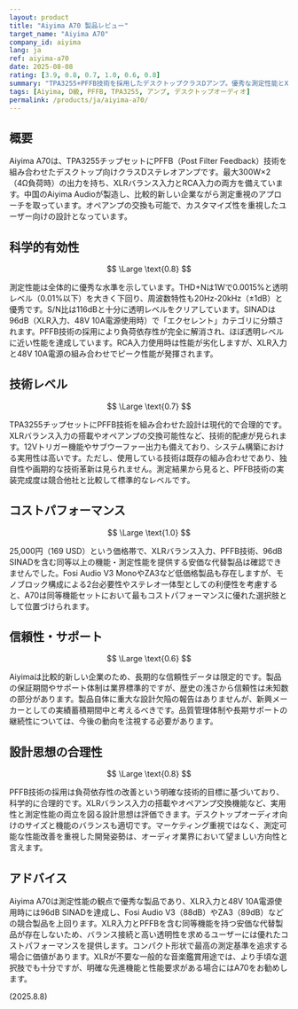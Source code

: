 ```yaml
---
layout: product
title: "Aiyima A70 製品レビュー"
target_name: "Aiyima A70"
company_id: aiyima
lang: ja
ref: aiyima-a70
date: 2025-08-08
rating: [3.9, 0.8, 0.7, 1.0, 0.6, 0.8]
summary: "TPA3255+PFFB技術を採用したデスクトップクラスDアンプ。優秀な測定性能とXLRバランス入力を備え、同等機能セットで最高のコストパフォーマンスを提供。"
tags: [Aiyima, D級, PFFB, TPA3255, アンプ, デスクトップオーディオ]
permalink: /products/ja/aiyima-a70/
---
```

## 概要

Aiyima A70は、TPA3255チップセットにPFFB（Post Filter Feedback）技術を組み合わせたデスクトップ向けクラスDステレオアンプです。最大300W×2（4Ω負荷時）の出力を持ち、XLRバランス入力とRCA入力の両方を備えています。中国のAiyima Audioが製造し、比較的新しい企業ながら測定重視のアプローチを取っています。オペアンプの交換も可能で、カスタマイズ性を重視したユーザー向けの設計となっています。

## 科学的有効性

$$ \Large \text{0.8} $$

測定性能は全体的に優秀な水準を示しています。THD+Nは1Wで0.0015%と透明レベル（0.01%以下）を大きく下回り、周波数特性も20Hz-20kHz（±1dB）と優秀です。S/N比は116dBと十分に透明レベルをクリアしています。SINADは96dB（XLR入力、48V 10A電源使用時）で「エクセレント」カテゴリに分類されます。PFFB技術の採用により負荷依存性が完全に解消され、ほぼ透明レベルに近い性能を達成しています。RCA入力使用時は性能が劣化しますが、XLR入力と48V 10A電源の組み合わせでピーク性能が発揮されます。

## 技術レベル

$$ \Large \text{0.7} $$

TPA3255チップセットにPFFB技術を組み合わせた設計は現代的で合理的です。XLRバランス入力の搭載やオペアンプの交換可能性など、技術的配慮が見られます。12Vトリガー機能やサブウーファー出力も備えており、システム構築における実用性は高いです。ただし、使用している技術は既存の組み合わせであり、独自性や画期的な技術革新は見られません。測定結果から見ると、PFFB技術の実装完成度は競合他社と比較して標準的なレベルです。

## コストパフォーマンス

$$ \Large \text{1.0} $$

25,000円（169 USD）という価格帯で、XLRバランス入力、PFFB技術、96dB SINADを含む同等以上の機能・測定性能を提供する安価な代替製品は確認できませんでした。Fosi Audio V3 MonoやZA3など低価格製品も存在しますが、モノブロック構成による2台必要性やステレオ一体型としての利便性を考慮すると、A70は同等機能セットにおいて最もコストパフォーマンスに優れた選択肢として位置づけられます。

## 信頼性・サポート

$$ \Large \text{0.6} $$

Aiyimaは比較的新しい企業のため、長期的な信頼性データは限定的です。製品の保証期間やサポート体制は業界標準的ですが、歴史の浅さから信頼性は未知数の部分があります。製品自体に重大な設計欠陥の報告はありませんが、新興メーカーとしての実績蓄積期間中と考えるべきです。品質管理体制や長期サポートの継続性については、今後の動向を注視する必要があります。

## 設計思想の合理性

$$ \Large \text{0.8} $$

PFFB技術の採用は負荷依存性の改善という明確な技術的目標に基づいており、科学的に合理的です。XLRバランス入力の搭載やオペアンプ交換機能など、実用性と測定性能の両立を図る設計思想は評価できます。デスクトップオーディオ向けのサイズと機能のバランスも適切です。マーケティング重視ではなく、測定可能な性能改善を重視した開発姿勢は、オーディオ業界において望ましい方向性と言えます。

## アドバイス

Aiyima A70は測定性能の観点で優秀な製品であり、XLR入力と48V 10A電源使用時には96dB SINADを達成し、Fosi Audio V3（88dB）やZA3（89dB）などの競合製品を上回ります。XLR入力とPFFBを含む同等機能を持つ安価な代替製品が存在しないため、バランス接続と高い透明性を求めるユーザーには優れたコストパフォーマンスを提供します。コンパクト形状で最高の測定基準を追求する場合に価値があります。XLRが不要な一般的な音楽鑑賞用途では、より手頃な選択肢でも十分ですが、明確な先進機能と性能要求がある場合にはA70をお勧めします。

(2025.8.8)